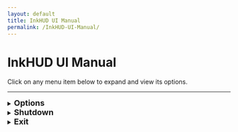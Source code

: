 ```yaml
---
layout: default
title: InkHUD UI Manual
permalink: /InkHUD-UI-Manual/
---
```


# InkHUD UI Manual

Click on any menu item below to expand and view its options.

---

<details>
  <summary><strong><span style="font-size: 18px;">Options</span></strong> <span style="font-size: 14px;"></span></summary>


  InkHUD Settings

  <blockquote>
  <details>
    <summary><strong><span style="font-size: 18px;">Applet</span></strong> <span style="font-size: 14px;">(Select Screen to Display)</span></summary>
    
    (Select Screen to Display)

    <blockquote>
    <details>
      <summary><strong><span style="font-size: 18px;">All Messages</span></strong></summary>
      Displays the last heard message from DMs or channels.
    </details>

    <details>
      <summary><strong><span style="font-size: 18px;">DMs</span></strong></summary>
      Shows the last received direct message.
    </details>

    <details>
      <summary><strong><span style="font-size: 18px;">Channel 0</span></strong></summary>
      Displays all recent messages on Channel 0 in a threaded format.
    </details>

    <details>
      <summary><strong><span style="font-size: 18px;">Channel 1</span></strong></summary>
      Displays all recent messages on Channel 1 in a threaded format.
    </details>

    <details>
      <summary><strong><span style="font-size: 18px;">Positions</span></strong></summary>
      Shows the Node Map Position screen, with "X" markers for locations.
    </details>

    <details>
      <summary><strong><span style="font-size: 18px;">Recents List</span></strong></summary>
      Displays a list of last heard nodes within a specified time frame.
    </details>

    <details>
      <summary><strong><span style="font-size: 18px;">Heard</span></strong></summary>
      Lists all nodes heard within a certain time period.
    </details>

    <details>
      <summary><strong><span style="font-size: 18px;">Exit</span></strong></summary>
      Closes the menu screen.
    </details>
    </blockquote>

  </details>

  <details>
    <summary><strong><span style="font-size: 18px;">Auto-Show</span></strong> <span style="font-size: 14px;"></span></summary>
    (Auto-Switch to New Data)

    <blockquote>
    <details>
      <summary><strong><span style="font-size: 18px;">All Messages</span></strong></summary>
    </details>

    <details>
      <summary><strong><span style="font-size: 18px;">DMs</span></strong></summary>
    </details>

    <details>
      <summary><strong><span style="font-size: 18px;">Channel 0</span></strong></summary>
    </details>

    <details>
      <summary><strong><span style="font-size: 18px;">Channel 1</span></strong></summary>
    </details>

    <details>
      <summary><strong><span style="font-size: 18px;">Positions</span></strong></summary>
    </details>

    <details>
      <summary><strong><span style="font-size: 18px;">Recents List</span></strong></summary>
    </details>

    <details>
      <summary><strong><span style="font-size: 18px;">Heard</span></strong></summary>
    </details>

    <details>
      <summary><strong><span style="font-size: 18px;">Exit</span></strong></summary>
      Closes the menu screen.
    </details>
    </blockquote>

  </details>

  <details>
    <summary><strong><span style="font-size: 18px;">Recent Duration</span></strong> <span style="font-size: 14px;">(Filter Recents List by Time)</span></summary>

    <blockquote>
    <details>
      <summary><strong><span style="font-size: 18px;">2 Minutes</span></strong></summary>
    </details>

    <details>
      <summary><strong><span style="font-size: 18px;">5 Minutes</span></strong></summary>
    </details>

    <details>
      <summary><strong><span style="font-size: 18px;">10 Minutes</span></strong></summary>
    </details>

    <details>
      <summary><strong><span style="font-size: 18px;">30 Minutes</span></strong></summary>
    </details>

    <details>
      <summary><strong><span style="font-size: 18px;">60 Minutes</span></strong></summary>
    </details>

    <details>
      <summary><strong><span style="font-size: 18px;">120 Minutes</span></strong></summary>
    </details>
    </blockquote>

  </details>

  <details>
    <summary><strong><span style="font-size: 18px;">Layout</span></strong></summary>
    <blockquote>
    Splits the screen into different sections for improved data visualization.
    </blockquote>
  </details>

  <details>
    <summary><strong><span style="font-size: 18px;">Rotate</span></strong></summary>
    <blockquote>
    Rotates the screen clockwise for different orientations.
    </blockquote>
  </details>

  <details>
    <summary><strong><span style="font-size: 18px;">Notification</span></strong></summary>
    <blockquote>
    Enables a notification banner when a new message is received.
    </blockquote>
  </details>

  <details>
    <summary><strong><span style="font-size: 18px;">Battery Icon</span></strong></summary>
    <blockquote>
    Displays the battery level on all screens.
    </blockquote>
  </details>

  </blockquote>
</details>

<details>
  <summary><strong><span style="font-size: 18px;">Shutdown</span></strong></summary>


  Puts the device into **Deep Sleep** while saving all current settings and messages.

</details>

<details>
  <summary><strong><span style="font-size: 18px;">Exit</span></strong></summary>


  Closes the menu screen.
  
</details>
